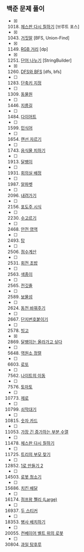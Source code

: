 ## 백준 문제 풀이

- [x] 1018. [체스판 다시 칠하기](https://www.acmicpc.net/problem/1018) [브루트 포스]
- [x] 1043. [거짓말](https://www.acmicpc.net/problem/1043) [BFS, Union-Find]
- [x] 1149. [RGB 거리](https://www.acmicpc.net/problem/1149) [dp]
- [x] 1251. [단어 나누기](https://www.acmicpc.net/problem/1251) [StringBuilder]
- [x] 1260. [DFS와 BFS](https://www.acmicpc.net/problem/1260) [dfs, bfs]
- [ ] 1283. [단축키 지정](https://www.acmicpc.net/problem/1283)
- [ ] 1309. [동물원](https://www.acmicpc.net/problem/1309)
- [ ] 1446. [지름길](https://www.acmicpc.net/problem/1446)
- [ ] 1484. [다이어트](https://www.acmicpc.net/problem/1484)
- [ ] 1599. [민식어](https://www.acmicpc.net/problem/1599)
- [ ] 1654. [랜선 자르기](https://www.acmicpc.net/problem/1654)
- [ ] 1743. [음식물 피하기](https://www.acmicpc.net/problem/1743)
- [ ] 1913. [달팽이](https://www.acmicpc.net/problem/1913)    
- [ ] 1931. [회의실 배정](https://www.acmicpc.net/problem/1931)    
- [ ] 1987. [알파벳](https://www.acmicpc.net/problem/1987)    

- [ ] 2096. [내려가기](https://www.acmicpc.net/problem/2096)
- [ ] 2156. [포도주 시식](https://www.acmicpc.net/problem/2156)
- [ ] 2230. [수고르기](https://www.acmicpc.net/problem/2230)
- [ ] 2468. [안전 영역](https://www.acmicpc.net/problem/2468)
- [ ] 2493. [탑](https://www.acmicpc.net/problem/2493)
- [ ] 2506. [점수계산](https://www.acmicpc.net/problem/2506)
- [ ] 2531. [회전 초밥](https://www.acmicpc.net/problem/2531)
- [ ] 2563. [색종이](https://www.acmicpc.net/problem/2563)
- [ ] 2565. [전깃줄](https://www.acmicpc.net/problem/2565)
- [ ] 2589. [보물섬](https://www.acmicpc.net/problem/2589)
- [ ] 2624. [동전 바꿔주기](https://www.acmicpc.net/problem/2624)
- [ ] 2667. [단지번호붙이기](https://www.acmicpc.net/problem/2667)    
- [ ] 2578. [빙고](https://www.acmicpc.net/problem/2578)
- [x] 2869. [달팽이는 올라가고 싶다](https://www.acmicpc.net/problem/2869)    

- [ ] 5648. [역원소 정렬](https://www.acmicpc.net/problem/5648)

- [ ] 6603. [로또](https://www.acmicpc.net/problem/6603)    

- [ ] 7562. [나이트의 이동](https://www.acmicpc.net/problem/7562)    
- [ ] 7576. [토마토](https://www.acmicpc.net/problem/7576)    

- [ ] 10773. [제로](https://www.acmicpc.net/problem/10773)
- [ ] 10799. [쇠막대기](https://www.acmicpc.net/problem/10799)    
- [ ] 10815. [숫자 카드](https://www.acmicpc.net/problem/10815)

- [ ] 11053. [가장 긴 증가하는 부분 수열](https://www.acmicpc.net/problem/11053)    
- [ ] 11478. [체스판 다시 칠하기](https://www.acmicpc.net/problem/11478)    
- [ ] 11725. [트리의 부모 찾기](https://www.acmicpc.net/problem/11725)
- [ ] 12852. [1로 만들기 2](https://www.acmicpc.net/problem/12852)

- [ ] 14503. [로봇 청소기](https://www.acmicpc.net/problem/14503)
- [ ] 15686. [치킨 배달](https://www.acmicpc.net/problem/15686)
- [ ] 16174. [점프왕 쩰리 (Large)](https://www.acmicpc.net/problem/16174)
- [ ] 16937. [두 스티커](https://www.acmicpc.net/problem/16937)
- [ ] 18353. [병사 배치하기](https://www.acmicpc.net/problem/18353)

- [ ] 20055. [컨베이어 벨트 위의 로봇](https://www.acmicpc.net/problem/20055)
- [ ] 30804. [과일 탕후루](https://www.acmicpc.net/problem/30804)
